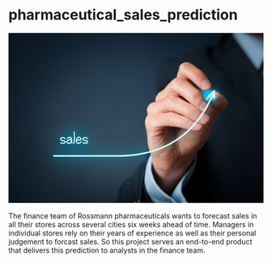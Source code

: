 # pharmaceutical_sales_prediction

<img src="/data/sales.jpg" alt="isolated" width="2000"/>

The finance team of Rossmann pharmaceuticals wants to forecast sales in all their stores across several cities six weeks ahead of time. Managers in individual stores rely on their years of experience as well as their personal judgement to forcast sales. So this project serves an end-to-end product that delivers this prediction to analysts in the finance team.
